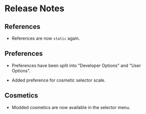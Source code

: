# Release Notes

## References

* References are now `static` again.

## Preferences

* Preferences have been split into "Developer Options" and "User Options".
+ Added preference for cosmetic selector scale.

## Cosmetics

* Modded cosmetics are now available in the selector menu.
